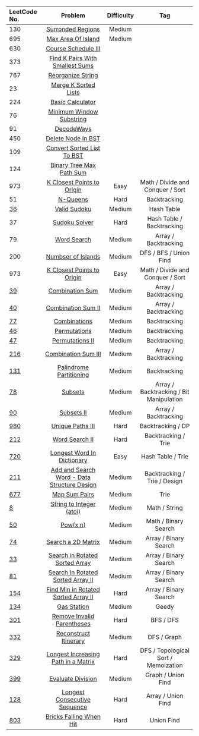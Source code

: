 | LeetCode No. | Problem | Difficulty | Tag 
| :-------- | :-------: | :---------: | :------:
|  130 | [Surronded Regions](https://github.com/weltond/DataStructure/blob/master/LeetCode/graph/Lc130SurroundedRegions.java) | Medium | 
|  695 | [Max Area Of Island](https://github.com/weltond/DataStructure/blob/master/LeetCode/graph/Lc695MaxAreaOfIsland.java) | Medium |
|  630 | [Course Schedule III](https://github.com/weltond/DataStructure/blob/master/LeetCode/greedy/Lc630CourseScheduleIII.java) | 
|  373 | [Find K Pairs With Smallest Sums](https://github.com/weltond/DataStructure/blob/master/LeetCode/heap/Lc373FindKPiarsWithSmallestSums.java) | |
|  767 | [Reorganize String](https://github.com/weltond/DataStructure/blob/master/LeetCode/heap/Lc767ReorganizeString.java) | |
|  23 | [Merge K Sorted Lists](https://github.com/weltond/DataStructure/blob/master/LeetCode/linkedlist/Lc23MergeKSortedLists.java) | |
|  224 | [Basic Calculator](https://github.com/weltond/DataStructure/blob/master/LeetCode/stack/LC224BasicCalculator.java) | |
|  76 | [Minimum Window Substring](https://github.com/weltond/DataStructure/blob/master/LeetCode/string/Lc76MinimumWindowSubstring.java) | |
|  91 | [DecodeWays](https://github.com/weltond/DataStructure/blob/master/LeetCode/string/Lc91DecodeWays.java) | |
|  450 | [Delete Node In BST](https://github.com/weltond/DataStructure/blob/master/LeetCode/tree/LC450DeleteNodeInBST_2.java) | |
|  109 | [Convert Sorted List To BST](https://github.com/weltond/DataStructure/blob/master/LeetCode/tree/Lc109ConvertSortedListToBST.java) | |
|  124 | [Binary Tree Max Path Sum](https://github.com/weltond/DataStructure/blob/master/LeetCode/tree/Lc124BinaryTreeMaxPathSum.java) | |
|  973 | [K Closest Points to Origin](https://github.com/weltond/DataStructure/blob/master/LeetCode/Amazon/Lc973KClosestPointsToOrigin.java) | Easy | Math / Divide and Conquer / Sort
| 51 | [N-Queens](https://github.com/weltond/DataStructure/blob/master/LeetCode/backtracking/Lc51NQueens.java) | Hard | Backtracking
|[36](https://leetcode.com/problems/valid-sudoku/) | [Valid Sudoku](https://github.com/weltond/DataStructure/blob/master/LeetCode/backtracking/Lc36ValidSudoku.java) | Medium | Hash Table
|  37 | [Sudoku Solver](https://github.com/weltond/DataStructure/blob/master/LeetCode/backtracking/Lc37SudokuSolver.java) | Hard | Hash Table / Backtracking
| 79 | [Word Search](https://github.com/weltond/DataStructure/blob/master/LeetCode/backtracking/Lc79WordSearch.java) | Medium | Array / Backtracking 
| 200 | [Numbser of Islands](https://github.com/weltond/DataStructure/blob/master/LeetCode/Amazon/Lc200NumberOfIslands.java) | Medium | DFS / BFS / Union Find
|  973 | [K Closest Points to Origin](https://github.com/weltond/DataStructure/blob/master/LeetCode/Amazon/Lc973KClosestPointsToOrigin.java) | Easy | Math / Divide and Conquer / Sort
| [39](https://leetcode.com/problems/combination-sum/) | [Combination Sum](https://github.com/weltond/DataStructure/blob/master/LeetCode/backtracking/Lc39CombinationSum.java) | Medium | Array / Backtracking
|[40](https://leetcode.com/problems/combination-sum-ii/) | [Combination Sum II](https://github.com/weltond/DataStructure/blob/master/LeetCode/backtracking/Lc40CombinationSumII.java) | Medium | Array / Backtracking
|[77](https://leetcode.com/problems/combinations/) | [Combinations](https://github.com/weltond/DataStructure/blob/master/LeetCode/backtracking/Lc77Combinations.java) | Medium | Backtracking
|[46](https://leetcode.com/problems/permutations/) | [Permutations](https://github.com/weltond/DataStructure/blob/master/LeetCode/backtracking/Lc46Permutations.java) | Medium | Backtracking
|[47](https://leetcode.com/problems/permutations-ii/) | [Permutations II](https://github.com/weltond/DataStructure/blob/master/LeetCode/backtracking/Lc47PermutationsII.java) | Medium | Backtracking
|[216](https://leetcode.com/problems/combination-sum-iii/) | [Combination Sum III](https://github.com/weltond/DataStructure/blob/master/LeetCode/backtracking/Lc216CombinationSumIII.java) | Medium |  Array / Backtracking
| [131](https://leetcode.com/problems/palindrome-partitioning/) | [Palindrome Partitioning](https://github.com/weltond/DataStructure/blob/master/LeetCode/backtracking/Lc131PalindromePartitioning.java) | Medium | Backtracking
| [78](https://leetcode.com/problems/subsets/) | [Subsets](https://github.com/weltond/DataStructure/blob/master/LeetCode/Amazon/Lc78Subsets.java) | Medium | Array / Backtracking / Bit Manipulation
|[90](https://leetcode.com/problems/subsets-ii/) | [Subsets II](https://github.com/weltond/DataStructure/blob/master/LeetCode/backtracking/Lc90SubsetsII.java) | Medium | Array / Backtracking
|[980](https://leetcode.com/problems/unique-paths-iii/) | [Unique Paths III](https://github.com/weltond/DataStructure/blob/master/LeetCode/backtracking/Lc980UniquePathsIII.java) | Hard | Backtracking / DP
|[212](https://leetcode.com/problems/word-search-ii/) | [Word Search II](https://github.com/weltond/DataStructure/blob/master/LeetCode/Amazon/Lc212WordSearchII.java) | Hard | Backtracking / Trie
| [720](https://leetcode.com/problems/longest-word-in-dictionary/) | [Longest Word In Dictionary](https://github.com/weltond/DataStructure/blob/master/LeetCode/trie/Lc720LongestWordInDictionary.java) | Easy | Hash Table / Trie 
| [211](https://leetcode.com/problems/add-and-search-word-data-structure-design/) | [Add and Search Word - Data Structure Design](https://github.com/weltond/DataStructure/blob/master/LeetCode/trie/Lc211AddAndSearchWord.java) | Medium |  Backtracking / Trie / Design 
| [677](https://leetcode.com/problems/map-sum-pairs/) | [Map Sum Pairs](https://github.com/weltond/DataStructure/blob/master/LeetCode/trie/Lc677MapSumPairs.java) | Medium | Trie
| [8](https://leetcode.com/problems/string-to-integer-atoi/) | [String to Integer (atoi)](https://github.com/weltond/DataStructure/blob/master/LeetCode/string/Lc8StringToInteger.java) | Medium | Math / String
|[50](https://leetcode.com/problems/powx-n/) | [Pow(x,n)](https://github.com/weltond/DataStructure/blob/master/LeetCode/search/binarysearch/Pow.java) | Medium | Math / Binary Search
| [74](https://leetcode.com/problems/search-a-2d-matrix/) | [Search a 2D Matrix](https://github.com/weltond/DataStructure/blob/master/LeetCode/search/binarysearch/Lc74SearchA2DMatrix.java) | Medium | Array / Binary Search
| [33]() | [Search in Rotated Sorted Array](https://github.com/weltond/DataStructure/blob/master/LeetCode/search/binarysearch/Lc33SearchInRotatedSortedArray.java) | Medium | Array / Binary Search
| [81](https://leetcode.com/problems/search-in-rotated-sorted-array-ii/) | [Search In Rotated Sorted Array II](https://github.com/weltond/DataStructure/blob/master/LeetCode/search/binarysearch/Lc81SearchInRotatedSortedArrayII.java) | Medium | Array / Binary Search
| [154](https://leetcode.com/problems/find-minimum-in-rotated-sorted-array-ii/) | [Find Min in Rotated Sorted Array II](https://github.com/weltond/DataStructure/blob/master/LeetCode/search/binarysearch/Lc154FindMinInRotatedSortedArrayII.java) | Hard | Array / Binary Search
| [134](https://leetcode.com/problems/gas-station/) | [Gas Station](https://github.com/weltond/DataStructure/blob/master/LeetCode/greedy/Lc134GasStation.java) | Medium | Geedy
| [301](https://leetcode.com/problems/remove-invalid-parentheses/) | [Remove Invalid Parentheses](https://github.com/weltond/DataStructure/blob/master/LeetCode/recursion/Lc301RemoveInvalidParenthesis.java) | Hard | BFS / DFS
|[332](https://leetcode.com/problems/reconstruct-itinerary/) | [Reconstruct Itinerary](https://github.com/weltond/DataStructure/blob/master/LeetCode/graph/Lc332ReconstructItinerary.java) | Medium | DFS / Graph
| [329](https://leetcode.com/problems/longest-increasing-path-in-a-matrix/) | [Longest Increasing Path in a Matrix](https://github.com/weltond/DataStructure/blob/master/LeetCode/recursion/Lc329LongestIncreasingPathInAMatrix.java) | Hard | DFS / Topological Sort / Memoization
| [399](https://leetcode.com/problems/evaluate-division/) | [Evaluate Division](https://github.com/weltond/DataStructure/blob/master/LeetCode/unionfind/Lc399EvaluateDivision.java) | Medium | Graph / Union Find
| [128](https://leetcode.com/problems/longest-consecutive-sequence/) | [Longest Consecutive Sequence](https://github.com/weltond/DataStructure/blob/master/LeetCode/unionfind/Lc128LongestConsecutiveSequence.java) | Hard | Array / Union Find
| [803](https://leetcode.com/problems/bricks-falling-when-hit/) | [Bricks Falling When Hit](https://github.com/weltond/DataStructure/blob/master/LeetCode/unionfind/Lc803BricksFallingWhenHit.java) | Hard | Union Find







